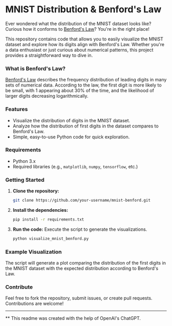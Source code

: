 # MNIST Distribution & Benford's Law

Ever wondered what the distribution of the MNIST dataset looks like? Curious how it conforms to [Benford's Law](https://en.wikipedia.org/wiki/Benford%27s_law)? You're in the right place!

This repository contains code that allows you to easily visualize the MNIST dataset and explore how its digits align with Benford's Law. Whether you're a data enthusiast or just curious about numerical patterns, this project provides a straightforward way to dive in.

### What is Benford's Law?

[Benford's Law](https://en.wikipedia.org/wiki/Benford%27s_law) describes the frequency distribution of leading digits in many sets of numerical data. According to the law, the first digit is more likely to be small, with 1 appearing about 30% of the time, and the likelihood of larger digits decreasing logarithmically.

### Features

- Visualize the distribution of digits in the MNIST dataset.
- Analyze how the distribution of first digits in the dataset compares to Benford's Law.
- Simple, easy-to-use Python code for quick exploration.

### Requirements

- Python 3.x
- Required libraries (e.g., `matplotlib`, `numpy`, `tensorflow`, etc.)

### Getting Started

1. **Clone the repository:**
   ```bash
   git clone https://github.com/your-username/mnist-benford.git
   ```

2. **Install the dependencies:**
   ```bash
   pip install -r requirements.txt
   ```

3. **Run the code:**
   Execute the script to generate the visualizations.
   ```bash
   python visualize_mnist_benford.py
   ```

### Example Visualization

The script will generate a plot comparing the distribution of the first digits in the MNIST dataset with the expected distribution according to Benford's Law.

### Contribute

Feel free to fork the repository, submit issues, or create pull requests. Contributions are welcome!

---

** This readme was created with the help of OpenAI's ChatGPT.
